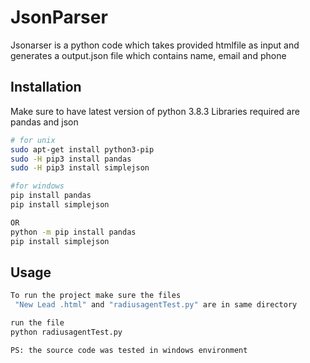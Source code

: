 # JsonParser

Jsonarser is a python code which takes provided htmlfile as input and generates a output.json file which contains
name, email and phone 

## Installation

Make sure to have latest version of python 3.8.3
Libraries required are pandas and json

```bash
# for unix
sudo apt-get install python3-pip
sudo -H pip3 install pandas
sudo -H pip3 install simplejson

#for windows
pip install pandas
pip install simplejson

OR
python -m pip install pandas
pip install simplejson

```

## Usage

```bash
To run the project make sure the files
 "New Lead .html" and "radiusagentTest.py" are in same directory

run the file 
python radiusagentTest.py 

PS: the source code was tested in windows environment
```
